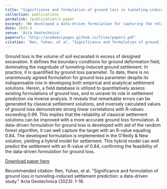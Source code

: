 ```yaml
---
title: "Significance and formulation of ground loss in tunneling-induced settlement prediction: a data-driven study"
collection: publications
permalink: /publication/1-paper
excerpt: 'We developed a data-drvien formulation for capturing the relationships between ground loss and relative parameters, whihc can well capture the target with an R-value equaling 0.84.The developed formulation is implemented in the O’Reilly & New solution, yielding a hybrid model for settlement. This hybrid model can well predict the settlement with an R-value of 0.84, confirming the feasibility of the data-driven formulation for ground loss.'
date: 2023-4
venue: 'Acta Geotechnica'
paperurl: 'http://academicpages.github.io/files/paper1.pdf'
citation: 'Ren, Yuhao, et al. "Significance and formulation of ground loss in tunneling-induced settlement prediction: a data-driven study." Acta Geotechnica (2023): 1-16.'
---
```

Ground loss is the volume of soil excavated in excess of designed excavation. It defines the boundary conditions for ground deformation field, dominating the magnitude of tunneling-induced ground settlement. In practice, it is quantified by ground loss parameter. To date, there is no unanimously agreed formulation for ground loss parameter despite its indispensable role in developing both empirical and analytical settlement solutions. Herein, a field database is utilized to quantitatively assess existing formulations of ground loss, and to unravel its role in settlement prediction via inverse analysis. It reveals that remarkable errors can be generated by classical settlement solutions, and inversely calculated values of ground loss demonstrate strong linear correlations with R-values exceeding 0.99. This implies that the reliability of classical settlement solutions can be improved with a more accurate ground loss formulation. A data-driven formulation for ground loss is developed with aid of the random forest algorithm, it can well capture the target with an R-value equaling 0.84. The developed formulation is implemented in the O’Reilly & New solution, yielding a hybrid model for settlement. This hybrid model can well predict the settlement with an R-value of 0.84, confirming the feasibility of the data-driven formulation for ground loss.


[Download paper here](https://link.springer.com/article/10.1007/s11440-023-01859-8)

Recommended citation: Ren, Yuhao, et al. "Significance and formulation of ground loss in tunneling-induced settlement prediction: a data-driven study." Acta Geotechnica (2023): 1-16.